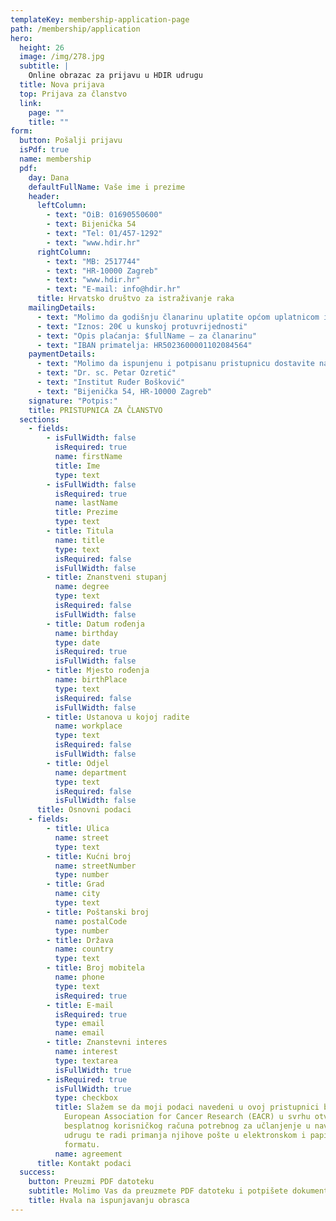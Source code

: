 ```yaml
---
templateKey: membership-application-page
path: /membership/application
hero:
  height: 26
  image: /img/278.jpg
  subtitle: |
    Online obrazac za prijavu u HDIR udrugu
  title: Nova prijava
  top: Prijava za članstvo
  link:
    page: ""
    title: ""
form:
  button: Pošalji prijavu
  isPdf: true
  name: membership
  pdf:
    day: Dana
    defaultFullName: Vaše ime i prezime
    header:
      leftColumn:
        - text: "OiB: 01690550600"
        - text: Bijenička 54
        - text: "Tel: 01/457-1292"
        - text: "www.hdir.hr"
      rightColumn:
        - text: "MB: 2517744"
        - text: "HR-10000 Zagreb"
        - text: "www.hdir.hr"
        - text: "E-mail: info@hdir.hr"
      title: Hrvatsko društvo za istraživanje raka
    mailingDetails:
      - text: "Molimo da godišnju članarinu uplatite općom uplatnicom ili internet bankarstvom na račun HDIR-a:"
      - text: "Iznos: 20€ u kunskoj protuvrijednosti"
      - text: "Opis plaćanja: $fullName – za članarinu"
      - text: "IBAN primatelja: HR5023600001102084564"
    paymentDetails:
      - text: "Molimo da ispunjenu i potpisanu pristupnicu dostavite na adresu tajnika HDIR-a:"
      - text: "Dr. sc. Petar Ozretić"
      - text: "Institut Ruđer Bošković"
      - text: "Bijenička 54, HR-10000 Zagreb"
    signature: "Potpis:"
    title: PRISTUPNICA ZA ČLANSTVO
  sections:
    - fields:
        - isFullWidth: false
          isRequired: true
          name: firstName
          title: Ime
          type: text
        - isFullWidth: false
          isRequired: true
          name: lastName
          title: Prezime
          type: text
        - title: Titula
          name: title
          type: text
          isRequired: false
          isFullWidth: false
        - title: Znanstveni stupanj
          name: degree
          type: text
          isRequired: false
          isFullWidth: false
        - title: Datum rođenja
          name: birthday
          type: date
          isRequired: true
          isFullWidth: false
        - title: Mjesto rođenja
          name: birthPlace
          type: text
          isRequired: false
          isFullWidth: false
        - title: Ustanova u kojoj radite
          name: workplace
          type: text
          isRequired: false
          isFullWidth: false
        - title: Odjel
          name: department
          type: text
          isRequired: false
          isFullWidth: false
      title: Osnovni podaci
    - fields:
        - title: Ulica
          name: street
          type: text
        - title: Kućni broj
          name: streetNumber
          type: number
        - title: Grad
          name: city
          type: text
        - title: Poštanski broj
          name: postalCode
          type: number
        - title: Država
          name: country
          type: text
        - title: Broj mobitela
          name: phone
          type: text
          isRequired: true
        - title: E-mail
          isRequired: true
          type: email
          name: email
        - title: Znanstevni interes
          name: interest
          type: textarea
          isFullWidth: true
        - isRequired: true
          isFullWidth: true
          type: checkbox
          title: Slažem se da moji podaci navedeni u ovoj pristupnici budu proslijeđeni u
            European Association for Cancer Research (EACR) u svrhu otvaranja
            besplatnog korisničkog računa potrebnog za učlanjenje u navedenu
            udrugu te radi primanja njihove pošte u elektronskom i papirnatom
            formatu.
          name: agreement
      title: Kontakt podaci
  success:
    button: Preuzmi PDF datoteku
    subtitle: Molimo Vas da preuzmete PDF datoteku i potpišete dokument.
    title: Hvala na ispunjavanju obrasca
---
```

